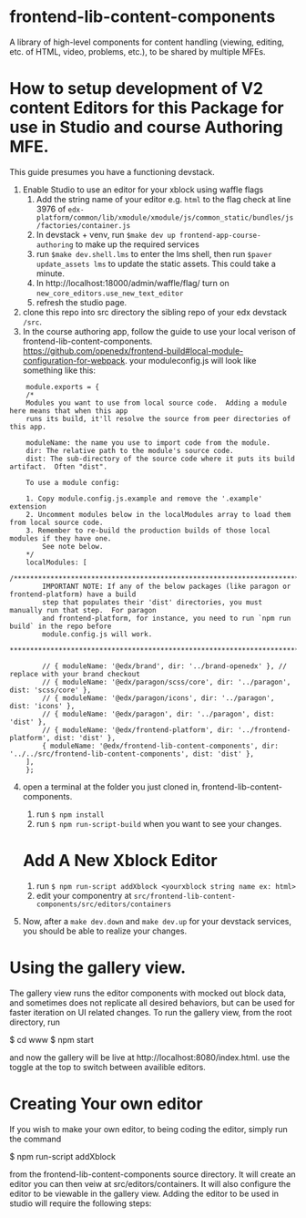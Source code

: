 # frontend-lib-content-components
A library of high-level components for content handling (viewing, editing, etc. of HTML, video, problems, etc.), to be shared by multiple MFEs.

# How to setup development of V2 content Editors for this Package for use in Studio and course Authoring MFE.

This guide presumes you have a functioning devstack. 

1. Enable Studio to use an editor for your xblock using waffle flags
    1. Add the string name of your editor e.g. `html` to the flag check at line 3976 of `edx-platform/common/lib/xmodule/xmodule/js/common_static/bundles/js/factories/container.js`
    2. In devstack + venv, run `$make dev up frontend-app-course-authoring` to make up the required services
    3. run `$make dev.shell.lms` to enter the lms shell, then run `$paver update_assets lms` to update the static assets. This could take a minute.
    4. In http://localhost:18000/admin/waffle/flag/ turn on `new_core_editors.use_new_text_editor`
    5. refresh the studio page.
2. clone this repo into src directory the sibling repo of your edx devstack `/src`.
3. In the course authoring app, follow the guide to use your local verison of frontend-lib-content-components.  https://github.com/openedx/frontend-build#local-module-configuration-for-webpack. your moduleconfig.js will look like something like this:

```
    module.exports = {
    /*
    Modules you want to use from local source code.  Adding a module here means that when this app
    runs its build, it'll resolve the source from peer directories of this app.

    moduleName: the name you use to import code from the module.
    dir: The relative path to the module's source code.
    dist: The sub-directory of the source code where it puts its build artifact.  Often "dist".

    To use a module config:

    1. Copy module.config.js.example and remove the '.example' extension
    2. Uncomment modules below in the localModules array to load them from local source code.
    3. Remember to re-build the production builds of those local modules if they have one.
        See note below.
    */
    localModules: [
        /*********************************************************************************************
        IMPORTANT NOTE: If any of the below packages (like paragon or frontend-platform) have a build
        step that populates their 'dist' directories, you must manually run that step.  For paragon
        and frontend-platform, for instance, you need to run `npm run build` in the repo before
        module.config.js will work.
        **********************************************************************************************/

        // { moduleName: '@edx/brand', dir: '../brand-openedx' }, // replace with your brand checkout
        // { moduleName: '@edx/paragon/scss/core', dir: '../paragon', dist: 'scss/core' },
        // { moduleName: '@edx/paragon/icons', dir: '../paragon', dist: 'icons' },
        // { moduleName: '@edx/paragon', dir: '../paragon', dist: 'dist' },
        // { moduleName: '@edx/frontend-platform', dir: '../frontend-platform', dist: 'dist' },
        { moduleName: '@edx/frontend-lib-content-components', dir: '../../src/frontend-lib-content-components', dist: 'dist' },
    ],
    };

```

4. open a terminal at the folder you just cloned in, frontend-lib-content-components.
    1. run `$ npm install`
    2. run `$ npm run-script-build` when you want to see your changes.

    # Add A New Xblock Editor
    1. run `$ npm run-script addXblock <yourxblock string name ex: html>`
    2. edit your componentry at `src/frontend-lib-content-components/src/editors/containers`

5. Now, after a `make dev.down` and `make dev.up` for your devstack services, you should be able to realize your changes.

# Using the gallery view.
The gallery view runs the editor components with mocked out block data, and sometimes does not replicate all desired behaviors, but can be used for faster iteration on UI related changes. To run the gallery view, from the root directory, run

$ cd www
$ npm start

and now the gallery will be live at http://localhost:8080/index.html. use the toggle at the top to switch between availible editors.

# Creating Your own editor
If you wish to make your own editor, to being coding the editor, simply run the command

$ npm run-script addXblock <name of xblock>

from the frontend-lib-content-components source directory. It will create an editor you can then veiw at src/editors/containers. It will also configure the editor to be viewable in the gallery view. Adding the editor to be used in studio will require the following steps:

